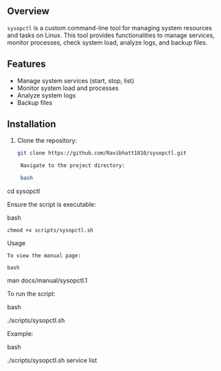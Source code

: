 ## Overview
`sysopctl` is a custom command-line tool for managing system resources and tasks on Linux. This tool provides functionalities to manage services, monitor processes, check system load, analyze logs, and backup files.

## Features
- Manage system services (start, stop, list)
- Monitor system load and processes
- Analyze system logs
- Backup files

## Installation
1. Clone the repository:
   ```bash
   git clone https://github.com/Ravibhatt1810/sysopctl.git

    Navigate to the project directory:

    bash

cd sysopctl

Ensure the script is executable:

bash

    chmod +x scripts/sysopctl.sh

Usage

    To view the manual page:

    bash

man docs/manual/sysopctl.1

To run the script:

bash

./scripts/sysopctl.sh <command>

Example:

bash

./scripts/sysopctl.sh service list
